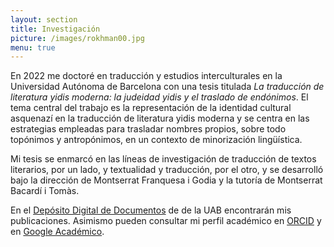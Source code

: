 ```yaml
---
layout: section
title: Investigación
picture: /images/rokhman00.jpg
menu: true
---
```


En 2022 me doctoré en traducción y estudios interculturales en la Universidad Autónoma de Barcelona con una tesis titulada _La traducción de literatura yidis moderna: la judeidad yidis y el traslado de endónimos_. El tema central del trabajo es la representación de la identidad cultural asquenazí en la traducción de literatura yidis moderna y se centra en las estrategias empleadas para trasladar nombres propios, sobre todo topónimos y antropónimos, en un contexto de minorización lingüística.

Mi tesis se enmarcó en las líneas de investigación de traducción de textos literarios, por un lado, y textualidad y traducción, por el otro, y se desarrolló bajo la dirección de Montserrat Franquesa i Godia y la tutoría de Montserrat Bacardí i Tomàs.

En el [Depósito Digital de Documentos](https://ddd.uab.cat/search?ln=ca&sc=1&p=Ferrarons+Llagostera) de de la UAB encontrarán mis publicaciones. Asimismo pueden consultar mi perfil académico en [ORCID](https://orcid.org/0000-0003-0201-2454) y en [Google Académico](https://scholar.google.cat/citations?user=d8_Z61kAAAAJ&hl=ca).